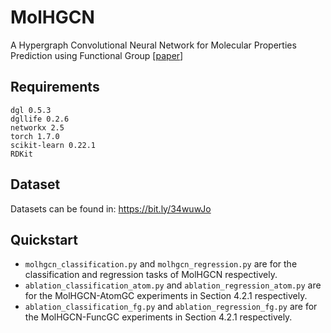 # MolHGCN
A Hypergraph Convolutional Neural Network for Molecular Properties Prediction using Functional Group [[paper](https://arxiv.org/abs/2106.01028)]

## Requirements
```
dgl 0.5.3
dgllife 0.2.6
networkx 2.5
torch 1.7.0
scikit-learn 0.22.1
RDKit
```

## Dataset
Datasets can be found in: https://bit.ly/34wuwJo

## Quickstart
- `molhgcn_classification.py` and `molhgcn_regression.py` are for the classification and regression tasks of MolHGCN respectively.
- `ablation_classification_atom.py` and `ablation_regression_atom.py` are for the MolHGCN-AtomGC experiments in Section 4.2.1 respectively. 
- `ablation_classification_fg.py` and `ablation_regression_fg.py` are for the MolHGCN-FuncGC experiments in Section 4.2.1 respectively. 




